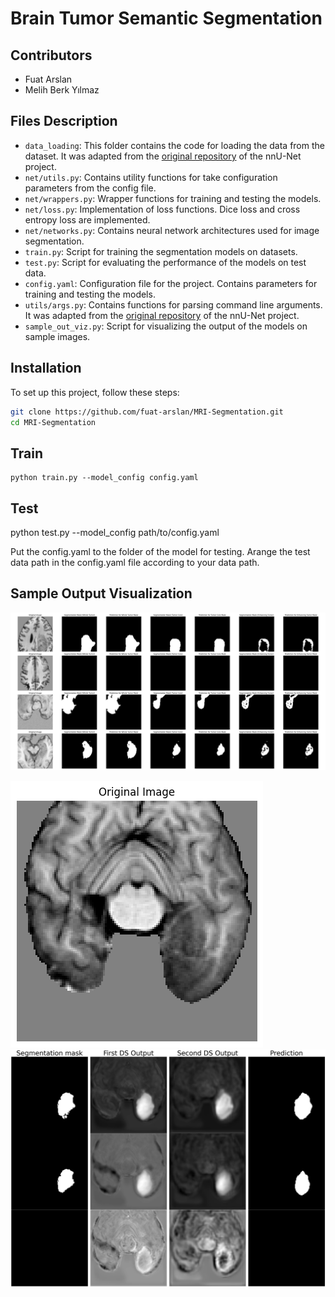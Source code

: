 # Brain Tumor Semantic Segmentation

## Contributors
- Fuat Arslan
- Melih Berk Yılmaz


## Files Description
- `data_loading`: This folder contains the code for loading the data from the dataset. It was adapted from the [original repository](https://github.com/NVIDIA/DeepLearningExamples/blob/master/PyTorch/Segmentation/nnUNet/data_loading) of the nnU-Net project.
- `net/utils.py`: Contains utility functions for take configuration parameters from the config file.
- `net/wrappers.py`: Wrapper functions for training and testing the models.
- `net/loss.py`: Implementation of loss functions. Dice loss and cross entropy loss are implemented.
- `net/networks.py`: Contains neural network architectures used for image segmentation.
- `train.py`: Script for training the segmentation models on datasets.
- `test.py`: Script for evaluating the performance of the models on test data.
- `config.yaml`: Configuration file for the project. Contains parameters for training and testing the models.
- `utils/args.py`: Contains functions for parsing command line arguments. It was adapted from the [original repository](https://github.com/NVIDIA/DeepLearningExamples/blob/master/PyTorch/Segmentation/nnUNet/) of the nnU-Net project.
- `sample_out_viz.py`: Script for visualizing the output of the models on sample images.

## Installation
To set up this project, follow these steps:

```bash
git clone https://github.com/fuat-arslan/MRI-Segmentation.git
cd MRI-Segmentation
```

## Train
```
python train.py --model_config config.yaml 
```
## Test

python test.py --model_config path/to/config.yaml 

Put the config.yaml to the folder of the model for testing. Arange the test data path in the config.yaml file according to your data path.

## Sample Output Visualization
![Sample Prediction](figures/image-1.png)

![Original Image](figures/image-3.png)
![Model Outputs with Corresponding Labels](figures/image-2.png)


